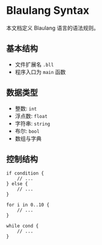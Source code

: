 # Blaulang Syntax

本文档定义 Blaulang 语言的语法规则。

## 基本结构
- 文件扩展名 `.bll`
- 程序入口为 `main` 函数

## 数据类型
- 整数: `int`
- 浮点数: `float`
- 字符串: `string`
- 布尔: `bool`
- 数组与字典

## 控制结构
```bll
if condition {
    // ...
} else {
    // ...
}

for i in 0..10 {
    // ...
}

while cond {
    // ...
}
```
